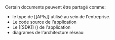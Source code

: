 
Certain documents peuvent être partagé comme:
- le type de [[APIs]] utilisé au sein de l'entreprise. 
- Le code source de l'application
- Le [[SDK]] () de l'application
- diagrames de l'architecture réseau